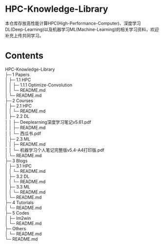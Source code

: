 # HPC-Knowledge-Library
本仓库存放高性能计算HPC(High-Performance-Computer)、深度学习DL(Deep-Learning)以及机器学习ML(Machine-Learning)的相关学习资料，欢迎补充上传共同学习。
# Contents
HPC-Knowledge-Library  
├─ 1 Papers  
│    ├─ 1.1 HPC  
│    │    ├─ 1.1.1 Optimize-Convolution  
│    │    └─ README.md  
│    └─ README.md  
├─ 2 Courses  
│    ├─ 2.1 HPC  
│    │    └─ README.md  
│    ├─ 2.2 DL  
│    │    ├─ Deeplearning深度学习笔记v5.61.pdf  
│    │    ├─ README.md  
│    │    └─ 西瓜书.pdf  
│    ├─ 2.3 ML  
│    │    ├─ README.md  
│    │    └─ 机器学习个人笔记完整版v5.4-A4打印版.pdf  
│    └─ README.md  
├─ 3 Blogs  
│    ├─ 3.1 HPC  
│    │    └─ README.md  
│    ├─ 3.2 DL  
│    │    └─ README.md  
│    ├─ 3.3 ML  
│    │    └─ README.md  
│    └─ README.md  
├─ 4 Tutorials  
│    └─ README.md  
├─ 5 Codes  
│    ├─ Im2win  
│    └─ README.md  
├─ Others  
│    └─ README.md  
└─ README.md  
